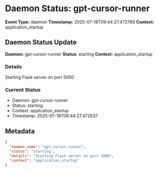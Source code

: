 # Daemon Status: gpt-cursor-runner

**Event Type:** daemon
**Timestamp:** 2025-07-18T09:44:27.472789
**Context:** application_startup


## Daemon Status Update

**Daemon:** gpt-cursor-runner
**Status:** starting
**Context:** application_startup

### Details
Starting Flask server on port 5000

### Current Status
- Daemon: gpt-cursor-runner
- Status: starting
- Context: application_startup
- Timestamp: 2025-07-18T09:44:27.472637



## Metadata

```json
{
  "daemon_name": "gpt-cursor-runner",
  "status": "starting",
  "details": "Starting Flask server on port 5000",
  "context": "application_startup"
}
```
